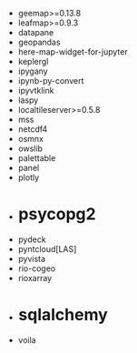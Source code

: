 - geemap>=0.13.8
- leafmap>=0.9.3
- datapane
- geopandas
- here-map-widget-for-jupyter
- keplergl
- ipygany
- ipynb-py-convert
- ipyvtklink
- laspy
- localtileserver>=0.5.8
- mss
- netcdf4
- osmnx
- owslib
- palettable
- panel
- plotly
- # psycopg2
- pydeck
- pyntcloud[LAS]
- pyvista
- rio-cogeo
- rioxarray
- # sqlalchemy
- voila
